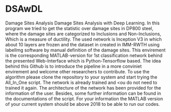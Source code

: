# DSAwDL

Damage Sites Analysis
Damage Sites Analysis with Deep Learning.
In this program we tried to get the statistic over damage sites in DP800 steel, where the damage sites
are categorized to Inclusions and Non-Inclusions, Which is a measure of ductility. The used network is
Inception V3 in which about 10 layers are frozen and the dataset in created in IMM-RWTH using labelImg
software by manual definition of the damage sites.
This envirement is the corresponding MATLAB-version for 1st classification network behind the presented
Web-Interface which is Python-Tensorflow based. The idea behind this Github is to introduce the pipeline
in a more conviniet envirement and welcome other researchers to contribute.
To use the algorithm please clone the repository to your system and start trying the All_In_One script.
The network is already trained and <ou do not need to trained it again. The architecture of the network
has been provided for the information of the user. Besides, some further information can be found in the
documentations of the script.
For your information the MATLAB version of your current system should be above 2018 to be able to run our
codes.

